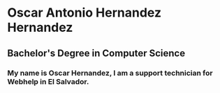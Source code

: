 # Oscar Antonio Hernandez Hernandez
## Bachelor's Degree in Computer Science
### My name is Oscar Hernandez, I am a support technician for Webhelp in El Salvador.
